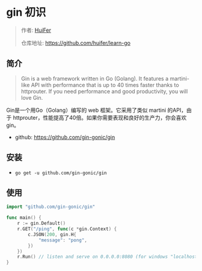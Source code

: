 # gin 初识
> 作者: [HuiFer](https://github.com/huifer)
>
> 仓库地址: https://github.com/huifer/learn-go

## 简介
> Gin is a web framework written in Go (Golang). It features a martini-like API with performance that is up to 40 times faster thanks to httprouter. If you need performance and good productivity, you will love Gin.
>

Gin是一个用Go（Golang）编写的 web 框架。它采用了类似 martini 的API，由于 httprouter，性能提高了40倍。如果你需要表现和良好的生产力，你会喜欢gin。
- github: https://github.com/gin-gonic/gin
## 安装
- `go get -u github.com/gin-gonic/gin`

## 使用

```go
import "github.com/gin-gonic/gin"

func main() {
	r := gin.Default()
	r.GET("/ping", func(c *gin.Context) {
		c.JSON(200, gin.H{
			"message": "pong",
		})
	})
	r.Run() // listen and serve on 0.0.0.0:8080 (for windows "localhost:8080")
}
```